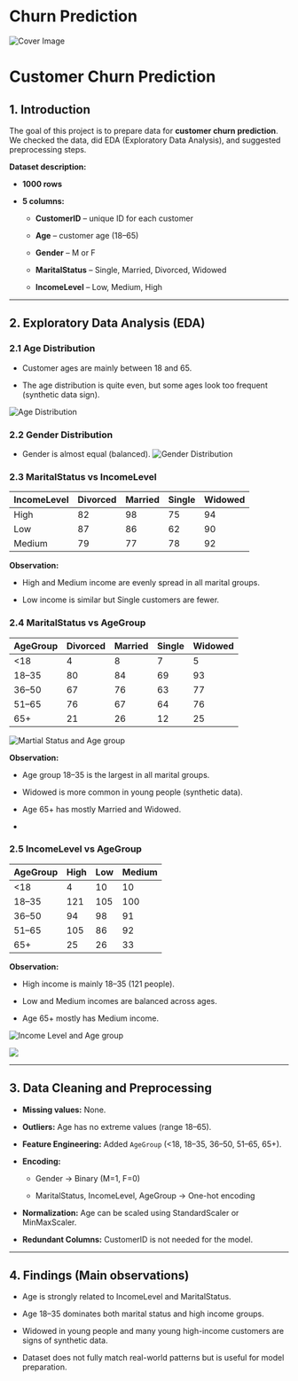 # Churn Prediction

![Cover Image](../assets/images/projects/churn_prediction/agedistribution.png)



# Customer Churn Prediction

## 1. Introduction

The goal of this project is to prepare data for **customer churn prediction**. We checked the data, did EDA (Exploratory Data Analysis), and suggested preprocessing steps.

**Dataset description:**

- **1000 rows**
    
- **5 columns:**
    
    - **CustomerID** – unique ID for each customer
        
    - **Age** – customer age (18–65)
        
    - **Gender** – M or F
        
    - **MaritalStatus** – Single, Married, Divorced, Widowed
        
    - **IncomeLevel** – Low, Medium, High
        

---

## 2. Exploratory Data Analysis (EDA)

### 2.1 Age Distribution

- Customer ages are mainly between 18 and 65.
    
- The age distribution is quite even, but some ages look too frequent (synthetic data sign).
    
![Age Distribution](../assets/images/projects/churn_prediction/agedistribution.png)
### 2.2 Gender Distribution

- Gender is almost equal (balanced).
![Gender Distribution](../assets/images/projects/churn_prediction/genderdistribution.png)
  
### 2.3 MaritalStatus vs IncomeLevel

| IncomeLevel | Divorced | Married | Single | Widowed |
| ----------- | -------- | ------- | ------ | ------- |
| High        | 82       | 98      | 75     | 94      |
| Low         | 87       | 86      | 62     | 90      |
| Medium      | 79       | 77      | 78     | 92      |


**Observation:**

- High and Medium income are evenly spread in all marital groups.
    
- Low income is similar but Single customers are fewer.
    

### 2.4 MaritalStatus vs AgeGroup

| AgeGroup | Divorced | Married | Single | Widowed |
| -------- | -------- | ------- | ------ | ------- |
| <18      | 4        | 8       | 7      | 5       |
| 18–35    | 80       | 84      | 69     | 93      |
| 36–50    | 67       | 76      | 63     | 77      |
| 51–65    | 76       | 67      | 64     | 76      |
| 65+      | 21       | 26      | 12     | 25      |

 ![Martial Status and Age group](../assets/images/projects/churn_prediction/maritalsage.png)

**Observation:**

- Age group 18–35 is the largest in all marital groups.
    
- Widowed is more common in young people (synthetic data).
    
- Age 65+ has mostly Married and Widowed.

- 
    
### 2.5 IncomeLevel vs AgeGroup

| AgeGroup | High | Low | Medium |
| -------- | ---- | --- | ------ |
| <18      | 4    | 10  | 10     |
| 18–35    | 121  | 105 | 100    |
| 36–50    | 94   | 98  | 91     |
| 51–65    | 105  | 86  | 92     |
| 65+      | 25   | 26  | 33     |
**Observation:**

- High income is mainly 18–35 (121 people).
    
- Low and Medium incomes are balanced across ages.
    
- Age 65+ mostly has Medium income.
    

 ![Income Level and Age group](../assets/images/projects/churn_prediction/incomelage.png)
 
 ![](../assets/images/projects/churn_prediction/incomelage2.png)

---

## 3. Data Cleaning and Preprocessing

- **Missing values:** None.
    
- **Outliers:** Age has no extreme values (range 18–65).
    
- **Feature Engineering:** Added `AgeGroup` (<18, 18–35, 36–50, 51–65, 65+).
    
- **Encoding:**
    
    - Gender → Binary (M=1, F=0)
        
    - MaritalStatus, IncomeLevel, AgeGroup → One-hot encoding
        
- **Normalization:** Age can be scaled using StandardScaler or MinMaxScaler.
    
- **Redundant Columns:** CustomerID is not needed for the model.
    

---

## 4. Findings (Main observations)

- Age is strongly related to IncomeLevel and MaritalStatus.
    
- Age 18–35 dominates both marital status and high income groups.
    
- Widowed in young people and many young high-income customers are signs of synthetic data.
    
- Dataset does not fully match real-world patterns but is useful for model preparation.
    

